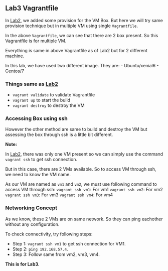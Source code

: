## Lab3 Vagrantfile
In [Lab2](https://github.com/TheSpiritMan/DevOps-Project/tree/main/01%20Vagrant/Lab2%20-%20More%20Advanced%20Vagrantfile), we added some provision for the VM Box.
But here we will try same provision technique but in multiple VM using single `Vagrantfile`.

In the above `Vagrantfile`, we can see that there are 2 box present.
So this Vagrantfile is for multiple VM.

Everything is same in above Vagrantfile as of Lab2 but for 2 different machine.

In this lab, we have used two different image. They are:
    - Ubuntu/xenial6
    - Centos/7


### Things same as [Lab2](https://github.com/TheSpiritMan/DevOps-Project/tree/main/01%20Vagrant/Lab2)
- `vagrant validate` to validate Vagrantfile
- `vagrant up` to start the build
- `vagrant destroy` to destroy the VM

### Accessing Box using ssh
However the other method are same to build and destroy the VM but assessing the box through ssh is a little bit different.

<b>Note:</b> 

In [Lab2](https://github.com/TheSpiritMan/DevOps-Project/tree/main/01%20Vagrant/Lab2), there was only one VM present so we can simply use the command `vagrant ssh` to get ssh connection.

But in this case, there are 2 VMs available. So to access VM through ssh, we need to know the VM name.

As our VM are named as `vm1` and `vm2`, we must use following command to access VM through ssh:
`vagrant ssh vm1`: For vm1
`vagrant ssh vm2`: For vm2
`vagrant ssh vm3`: For vm3
`vagrant ssh vm4`: For vm4

### Networking Concept
As we know, these 2 VMs are on same network. So they can ping eachother without any configuration.

To check connectivity, try following steps:
- Step 1: `vagrant ssh vm1` to get ssh connection for VM1.
- Step 2: `ping 192.168.57.4`.
- Step 3: Follow same from vm2, vm3, vm4.

<b>This is for Lab3.</b>